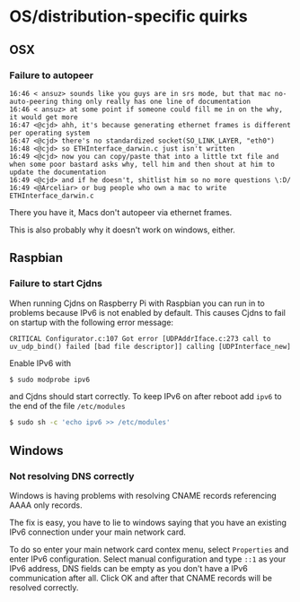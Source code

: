 # OS/distribution-specific quirks

## OSX

### Failure to autopeer

```IRC
16:46 < ansuz> sounds like you guys are in srs mode, but that mac no-auto-peering thing only really has one line of documentation
16:46 < ansuz> at some point if someone could fill me in on the why, it would get more
16:47 <@cjd> ahh, it's because generating ethernet frames is different per operating system
16:47 <@cjd> there's no standardized socket(SO_LINK_LAYER, "eth0")
16:48 <@cjd> so ETHInterface_darwin.c just isn't written
16:49 <@cjd> now you can copy/paste that into a little txt file and when some poor bastard asks why, tell him and then shout at him to update the documentation
16:49 <@cjd> and if he doesn't, shitlist him so no more questions \:D/
16:49 <@Arceliar> or bug people who own a mac to write ETHInterface_darwin.c
```

There you have it, Macs don't autopeer via ethernet frames.

This is also probably why it doesn't work on windows, either.

## Raspbian

### Failure to start Cjdns
When running Cjdns on Raspberry Pi with Raspbian you can run in to problems because IPv6 is not enabled by default. This causes Cjdns to fail on startup with the following error message:

```
CRITICAL Configurator.c:107 Got error [UDPAddrIface.c:273 call to uv_udp_bind() failed [bad file descriptor]] calling [UDPInterface_new]
```

Enable IPv6 with

```bash
$ sudo modprobe ipv6
```

and Cjdns should start correctly. To keep IPv6 on after reboot add `ipv6` to the end of the file `/etc/modules`

```bash
$ sudo sh -c 'echo ipv6 >> /etc/modules'
```

## Windows

### Not resolving DNS correctly

Windows is having problems with resolving CNAME records referencing AAAA only records.

The fix is easy, you have to lie to windows saying that you have an existing IPv6 connection under your main network card.

To do so enter your main network card contex menu, select `Properties` and enter IPv6 configuration.
Select manual configuration and type `::1` as your IPv6 address, DNS fields can be empty as you don't have a IPv6 communication after all.
Click OK and after that CNAME records will be resolved correctly.

